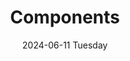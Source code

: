 ---
date:
- 2024-06-11 Tuesday
coverimage: ../assets/lists_icon_1710524790703_0.jpg
description:
- WonyoungJang.org
type: showcase/components
layout: components
title: Components
tags:
categories:
lastMod: 2024-06-13
---